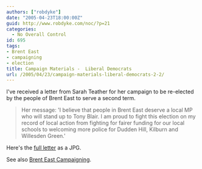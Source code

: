 ```yaml
---
authors: ["robdyke"]
date: "2005-04-23T18:00:00Z"
guid: http://www.robdyke.com/noc/?p=21
categories:
  - No Overall Control
id: 695
tags:
- Brent East
- campaigning
- election
title: Campaign Materials -  Liberal Democrats
url: /2005/04/23/campaign-materials-liberal-democrats-2-2/
---
```

I've received a letter from Sarah Teather for her campaign to be re-elected by the people of Brent East to serve a second term.

> Her message: 'I believe that people in Brent East deserve a local MP who will stand up to Tony Blair. I am proud to fight this election on my record of local action from fighting for fairer funding for our local schools to welcoming more police for Dudden Hill, Kilburn and Willesden Green.'

Here's the [full letter](http://www.comwifinet.com/becampaign/st_letter.jpg) as a JPG.

See also [Brent East Campaigning](http://becampaign.blogspot.com).

